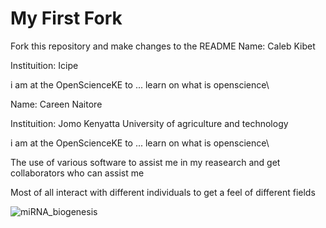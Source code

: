 # My First Fork
Fork this repository and make changes to the README
Name: Caleb Kibet 

Instituition: Icipe 

i am at the OpenScienceKE to ... learn on what is openscience\



Name: Careen Naitore

Instituition: Jomo Kenyatta University of agriculture and technology 

i am at the OpenScienceKE to ... learn on what is openscience\

The use of various software to assist me in my reasearch and get collaborators 
who can assist me 
 
 Most of all interact with different individuals to get a feel of different fields
   
 ![miRNA_biogenesis](http://2016.igem.org/wiki/images/f/ff/T--MIT--miRNAmechanism.PNG)  

